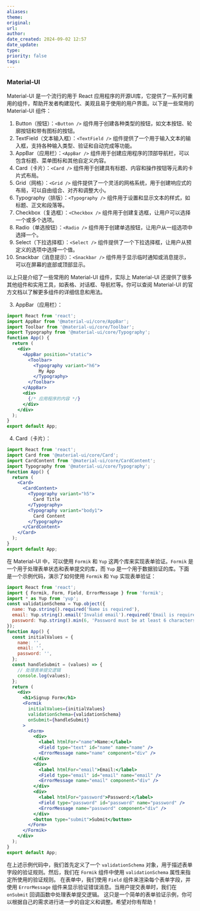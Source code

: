 ```yaml
---
aliases: 
theme: 
original: 
url: 
author: 
date_created: 2024-09-02 12:57
date_update: 
type: 
priority: false
tags:
---
```


### Material-UI

Material-UI 是一个流行的用于 React 应用程序的开源UI库，它提供了一系列可重用的组件，帮助开发者构建现代、美观且易于使用的用户界面。以下是一些常用的 Material-UI 组件：

1. Button（按钮）：`<Button />` 组件用于创建各种类型的按钮，如文本按钮、轮廓按钮和带有图标的按钮。
2. TextField（文本输入框）：`<TextField />` 组件提供了一个用于输入文本的输入框，支持各种输入类型、验证和自动完成等功能。
3. AppBar（应用栏）：`<AppBar />` 组件用于创建应用程序的顶部导航栏，可以包含标题、菜单图标和其他自定义内容。
4. Card（卡片）：`<Card />` 组件用于创建具有标题、内容和操作按钮等元素的卡片式布局。
5. Grid（网格）：`<Grid />` 组件提供了一个灵活的网格系统，用于创建响应式的布局，可以自由组合、对齐和调整大小。
6. Typography（排版）：`<Typography />` 组件用于设置和显示文本的样式，如标题、正文和段落等。
7. Checkbox（复选框）：`<Checkbox />` 组件用于创建复选框，让用户可以选择一个或多个选项。
8. Radio（单选按钮）：`<Radio />` 组件用于创建单选按钮，让用户从一组选项中选择一个。
9. Select（下拉选择框）：`<Select />` 组件提供了一个下拉选择框，让用户从预定义的选项中选择一个值。
10. Snackbar（消息提示）：`<Snackbar />` 组件用于显示临时通知或消息提示，可以在屏幕的底部或顶部显示。

以上只是介绍了一些常用的 Material-UI 组件，实际上 Material-UI 还提供了很多其他组件和实用工具，如表格、对话框、导航栏等。你可以查阅 Material-UI 的官方文档以了解更多组件的详细信息和用法。



3. AppBar（应用栏）：

```jsx
import React from 'react';
import AppBar from '@material-ui/core/AppBar';
import Toolbar from '@material-ui/core/Toolbar';
import Typography from '@material-ui/core/Typography';
function App() {
  return (
    <div>
      <AppBar position="static">
        <Toolbar>
          <Typography variant="h6">
            My App
          </Typography>
        </Toolbar>
      </AppBar>
      <div>
        {/* 应用程序的内容 */}
      </div>
    </div>
  );
}
export default App;
```

4. Card（卡片）：

```jsx
import React from 'react';
import Card from '@material-ui/core/Card';
import CardContent from '@material-ui/core/CardContent';
import Typography from '@material-ui/core/Typography';
function App() {
  return (
    <Card>
      <CardContent>
        <Typography variant="h5">
          Card Title
        </Typography>
        <Typography variant="body1">
          Card Content
        </Typography>
      </CardContent>
    </Card>
  );
}
export default App;
```

在 Material-UI 中，可以使用 `Formik` 和 `Yup` 这两个库来实现表单验证。`Formik` 是一个用于处理表单状态和表单提交的库，而 `Yup` 是一个用于数据验证的库。下面是一个示例代码，演示了如何使用 `Formik` 和 `Yup` 实现表单验证：

```jsx
import React from 'react';
import { Formik, Form, Field, ErrorMessage } from 'formik';
import * as Yup from 'yup';
const validationSchema = Yup.object({
  name: Yup.string().required('Name is required'),
  email: Yup.string().email('Invalid email').required('Email is required'),
  password: Yup.string().min(6, 'Password must be at least 6 characters').required('Password is required'),
});
function App() {
  const initialValues = {
    name: '',
    email: '',
    password: '',
  };
  const handleSubmit = (values) => {
    // 处理表单提交逻辑
    console.log(values);
  };
  return (
    <div>
      <h1>Signup Form</h1>
      <Formik
        initialValues={initialValues}
        validationSchema={validationSchema}
        onSubmit={handleSubmit}
      >
        <Form>
          <div>
            <label htmlFor="name">Name:</label>
            <Field type="text" id="name" name="name" />
            <ErrorMessage name="name" component="div" />
          </div>
          <div>
            <label htmlFor="email">Email:</label>
            <Field type="email" id="email" name="email" />
            <ErrorMessage name="email" component="div" />
          </div>
          <div>
            <label htmlFor="password">Password:</label>
            <Field type="password" id="password" name="password" />
            <ErrorMessage name="password" component="div" />
          </div>
          <button type="submit">Submit</button>
        </Form>
      </Formik>
    </div>
  );
}
export default App;
```

在上述示例代码中，我们首先定义了一个 `validationSchema` 对象，用于描述表单字段的验证规则。然后，我们在 `Formik` 组件中使用 `validationSchema` 属性来指定所使用的验证规则。
在表单中，我们使用 `Field` 组件来渲染每个表单字段，并使用 `ErrorMessage` 组件来显示验证错误消息。当用户提交表单时，我们在 `onSubmit` 回调函数中处理表单提交逻辑。
这只是一个简单的表单验证示例，你可以根据自己的需求进行进一步的自定义和调整。希望对你有帮助！
